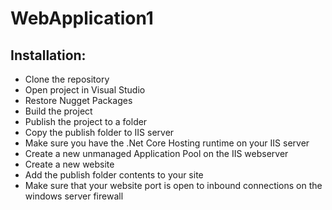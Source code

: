 # WebApplication1

## Installation:

* Clone the repository
* Open project in Visual Studio
* Restore Nugget Packages
* Build the project
* Publish the project to a folder
* Copy the publish folder to IIS server
* Make sure you have the .Net Core Hosting runtime on your IIS server
* Create a new unmanaged Application Pool on the IIS webserver
* Create a new website
* Add the publish folder contents to your site
* Make sure that your website port is open to inbound connections on the windows server firewall
